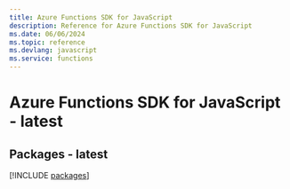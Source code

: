 ```yaml
---
title: Azure Functions SDK for JavaScript
description: Reference for Azure Functions SDK for JavaScript
ms.date: 06/06/2024
ms.topic: reference
ms.devlang: javascript
ms.service: functions
---
```

# Azure Functions SDK for JavaScript - latest
## Packages - latest
[!INCLUDE [packages](functions-index.md)]